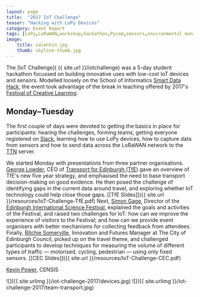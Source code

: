```yaml
---
layout: page
title:  "2017 IoT Challenge"
teaser: "Hacking with LoPy Devices"
category: Event Report
tags: [LoPy,LoRaWAN,workshop,hackathon,Pycom,sensors,environmental monitoring,transport,active travel,City of Edinburgh Council]  
image:
    title: valentin.jpg
    thumb: skyline-thumb.jpg
---
```

The [IoT Challenge]( {{ site.url }}/iotchallenge) was a 5-day student hackathon focussed on building innovative uses with low-cost IoT devices and sensors. Modelled loosely on the School of Informatics [Smart Data Hack](http://smartdatahack.org), the event took advantage of the break in teaching offered by 2017's [Festival of Creative Learning](http://www.festivalofcreativelearning.ed.ac.uk). 

## Monday&ndash;Tuesday

The first couple of days were devoted to getting the basics in place for participants: hearing the challenges, forming teams, getting everyone registered on [Slack](https://slack.com), learning how to use LoPy devices, how to capture data from sensors and how to send data across the LoRaWAN network to the [TTN](https://www.thethingsnetwork.org) server. 

We started Monday with presentations from three partner organisations. [George Lowder](https://www.linkedin.com/in/george-lowder-mbe-6b343919/), CEO of [Transport for Edinburgh (TfE)](http://transportforedinburgh.com) gave an overview of TfE's new five year strategy, and emphasised the need to base transport decision-making on good evidence. He then posed the challenge of identifying gaps in the current data around travel, and exploring whether IoT technology could help close those gaps. [[TfE Slides]]({{ site.url }}/resources/IoT-Challenge-TfE.pdf) Next, [Simon Gage](http://www.chem.ed.ac.uk/about-us/tercentenary/tercentenary-events/tercentenary-graduation-ceremony/dr-simon-gage), Director of the [Edinburgh International Science Festival](http://www.sciencefestival.co.uk/), explained the goals and activities of the Festival, and raised two challenges for IoT: how can we improve the experience of visitors to the Festival; and how can we provide event organisers with better mechanisms for collecting feedback from attendees. Finally, [Ritchie Somerville](https://www.linkedin.com/in/ritchie-somerville-a1607910/), Innovation and Futures Manager at The City of Edinburgh Council, picked up on the travel theme, and challenged participants to develop techniques for measuring the volume of different types of traffic &mdash; motorised, cycling, pedestrian &mdash; using only fixed sensors. [[CEC Slides]]({{ site.url }}/resources/IoT-Challenge-CEC.pdf)

[Kevin Power](http://censis.org.uk/about/team/technical/kevin-power/), CENSIS

![]({{ site.urlimg }}/iot-challenge-2017/devices.jpg)
![]({{ site.urlimg }}/iot-challenge-2017/team-transport.jpg)



